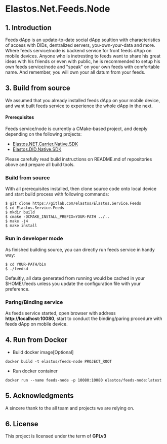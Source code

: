 Elastos.Net.Feeds.Node
=====================
## 1. Introduction

Feeds dApp is an update-to-date social dApp soultion with characteristics of access with DIDs, dentralized servers,  you-own-your-data and more. Where feeds service/node is backend service for front feeds dApp on mobile devices. 
Anyone who is inetresting to feeds want to share his great ideas with his friends or even with public,  he is recommended to setup his  own feeds service/node and "speak" on your own feeds with comfortable name. And remember, you will own your all datum from your feeds.

## 3. Build from source

We assumed that you already installed feeds dApp on your mobile device, and want built feeds service to experience the whole dApp in the next.

#### Prerequisites

Feeds service/node is currently a CMake-based project, and deeply depending on the following projects:

- [Elastos.NET.Carrier.Native.SDK](https://github.com/elastos/Elastos.NET.Carrier.Native.SDK)
- [Elastos.DID.Native.SDK](https://github.com/elastos/Elastos.DID.Native.SDK)

Please carefully read build instructions on README.md of repositories above and prepare all build tools.

### Build from source

With all prerequisites installed, then clone source code onto local device and start build process with following commands:

```
$ git clone https://gitlab.com/elastos/Elastos.Service.Feeds
$ cd Elastos.Service.Feeds
$ mkdir build
$ cmake -DCMAKE_INSTALL_PREFIX=YOUR-PATH ../..
$ make -j4
$ make install
```

### Run in developer mode

As finished building source, you can directly run feeds service in handy way:

```
$ cd YOUR-PATH/bin
$ ./feedsd
```
Defaultly, all data generated from running would be cached in your $HOME/.feeds unless you update the configuration file with your preference.

### Paring/Binding service

As feeds service started, open browser with address **http://localhost:10080**,  start to conduct the binding/paring procedure with feeds dApp on mobile device.

## 4. Run from Docker
- Build docker image[Optional]
```
docker build -t elastos/feeds-node PROJECT_ROOT
```
- Run docker container
```
docker run --name feeds-node -p 10080:10080 elastos/feeds-node:latest
```

## 5. Acknowledgments

A sincere thank to the all team and projects we are relying on.

## 6. License

This project is licensed under the term of **GPLv3**

